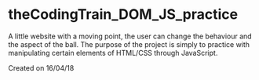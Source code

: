 # theCodingTrain_DOM_JS_practice
A little website with a moving point, the user can change the behaviour and the aspect of the ball.
The purpose of the project is simply to practice with manipulating certain elements of HTML/CSS through JavaScript. 

Created on 16/04/18
